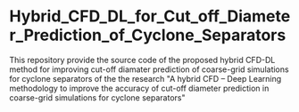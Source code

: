 # Hybrid_CFD_DL_for_Cut_off_Diameter_Prediction_of_Cyclone_Separators
This repository provide the source code of the proposed hybrid CFD-DL method for improving cut-off diamater prediction of coarse-grid simulations for cyclone separators of the the research "A hybrid CFD – Deep Learning methodology to improve the accuracy of cut-off diameter prediction in coarse-grid simulations for cyclone separators"
